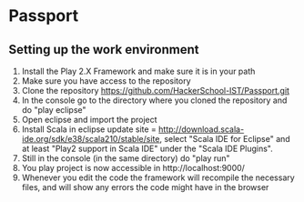 Passport
========

Setting up the work environment
-------------------------------

1. Install the Play 2.X Framework and make sure it is in your path
2. Make sure you have access to the repository
3. Clone the repository https://github.com/HackerSchool-IST/Passport.git
4. In the console go to the directory where you cloned the repository and do "play eclipse"
5. Open eclipse and import the project
6. Install Scala in eclipse update site = http://download.scala-ide.org/sdk/e38/scala210/stable/site, select "Scala IDE for Eclipse" and at least "Play2 support in Scala IDE" under the "Scala IDE Plugins".
7. Still in the console (in the same directory) do "play run"
8. You play project is now accessible in http://localhost:9000/
9. Whenever you edit the code the framework will recompile the necessary files, and will show any errors the code might have in the browser
